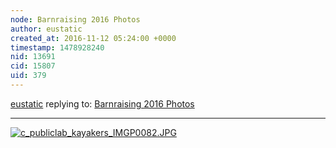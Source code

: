 ```yaml
---
node: Barnraising 2016 Photos
author: eustatic
created_at: 2016-11-12 05:24:00 +0000
timestamp: 1478928240
nid: 13691
cid: 15807
uid: 379
---
```




[eustatic](../profile/eustatic) replying to: [Barnraising 2016 Photos](../notes/bronwen/11-10-2016/barnraising-2016-photos)

----
[![c_publiclab_kayakers_IMGP0082.JPG](https://publiclab.org/system/images/photos/000/018/800/large/c_publiclab_kayakers_IMGP0082.JPG)](https://publiclab.org/system/images/photos/000/018/800/original/c_publiclab_kayakers_IMGP0082.JPG)


